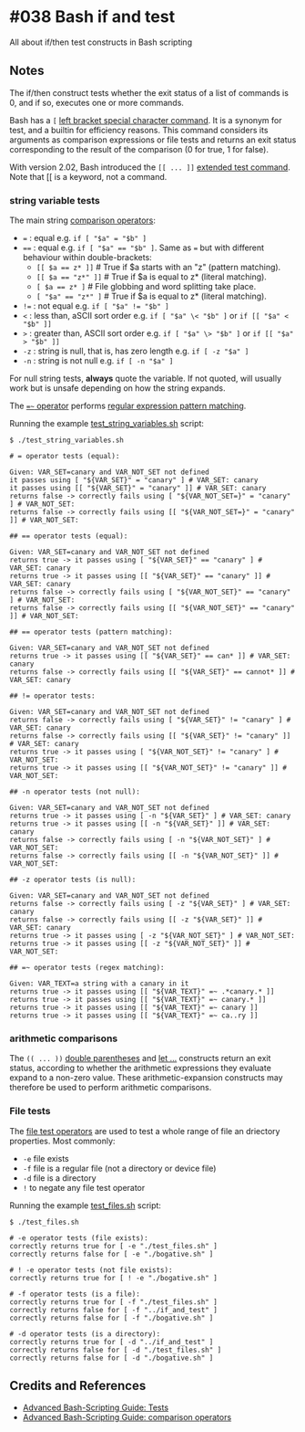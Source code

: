 # #038 Bash if and test

All about if/then test constructs in Bash scripting

## Notes

The if/then construct tests whether the exit status of a list of commands is 0, and if so, executes one or more commands.

Bash has a `[` [left bracket special character command](https://tldp.org/LDP/abs/html/special-chars.html#LEFTBRACKET).
It is a synonym for test, and a builtin for efficiency reasons.
This command considers its arguments as comparison expressions or file tests and returns an exit status corresponding to the result of the comparison (0 for true, 1 for false).

With version 2.02, Bash introduced the `[[ ... ]]` [extended test command](https://tldp.org/LDP/abs/html/testconstructs.html#DBLBRACKETS).
Note that [[ is a keyword, not a command.

### string variable tests

The main string [comparison operators](https://tldp.org/LDP/abs/html/comparison-ops.html):

* ` = ` : equal e.g. `if [ "$a" = "$b" ]`
* ` == ` : equal e.g. `if [ "$a" == "$b" ]`. Same as `=` but with different behaviour within double-brackets:
  * `[[ $a == z* ]]`   # True if $a starts with an "z" (pattern matching).
  * `[[ $a == "z*" ]]` # True if $a is equal to z* (literal matching).
  * `[ $a == z* ]`     # File globbing and word splitting take place.
  * `[ "$a" == "z*" ]` # True if $a is equal to z* (literal matching).
* ` != ` : not equal e.g. `if [ "$a" != "$b" ]`
* ` < ` : less than, aSCII sort order e.g. `if [ "$a" \< "$b" ]` or `if [[ "$a" < "$b" ]]`
* ` > ` : greater than, ASCII sort order e.g. `if [ "$a" \> "$b" ]` or `if [[ "$a" > "$b" ]]`
* ` -z ` : string is null, that is, has zero length e.g. `if [ -z "$a" ]`
* ` -n ` : string is not null e.g. `if [ -n "$a" ]`

For null string tests, **always** quote the variable. If not quoted, will usually work but is unsafe depending on how the string expands.

The [`=~` operator](https://www.gnu.org/savannah-checkouts/gnu/bash/manual/bash.html#Conditional-Constructs)
performs [regular expression pattern matching](https://tldp.org/LDP/abs/html/x17129.html).

Running the example [test_string_variables.sh](./test_string_variables.sh) script:

```
$ ./test_string_variables.sh

# = operator tests (equal):

Given: VAR_SET=canary and VAR_NOT_SET not defined
it passes using [ "${VAR_SET}" = "canary" ] # VAR_SET: canary
it passes using [[ "${VAR_SET}" = "canary" ]] # VAR_SET: canary
returns false -> correctly fails using [ "${VAR_NOT_SET=}" = "canary" ] # VAR_NOT_SET:
returns false -> correctly fails using [[ "${VAR_NOT_SET=}" = "canary" ]] # VAR_NOT_SET:

## == operator tests (equal):

Given: VAR_SET=canary and VAR_NOT_SET not defined
returns true -> it passes using [ "${VAR_SET}" == "canary" ] # VAR_SET: canary
returns true -> it passes using [[ "${VAR_SET}" == "canary" ]] # VAR_SET: canary
returns false -> correctly fails using [ "${VAR_NOT_SET}" == "canary" ] # VAR_NOT_SET:
returns false -> correctly fails using [[ "${VAR_NOT_SET}" == "canary" ]] # VAR_NOT_SET:

## == operator tests (pattern matching):

Given: VAR_SET=canary and VAR_NOT_SET not defined
returns true -> it passes using [[ "${VAR_SET}" == can* ]] # VAR_SET: canary
returns false -> correctly fails using [[ "${VAR_SET}" == cannot* ]] # VAR_SET: canary

## != operator tests:

Given: VAR_SET=canary and VAR_NOT_SET not defined
returns false -> correctly fails using [ "${VAR_SET}" != "canary" ] # VAR_SET: canary
returns false -> correctly fails using [[ "${VAR_SET}" != "canary" ]] # VAR_SET: canary
returns true -> it passes using [ "${VAR_NOT_SET}" != "canary" ] # VAR_NOT_SET:
returns true -> it passes using [[ "${VAR_NOT_SET}" != "canary" ]] # VAR_NOT_SET:

## -n operator tests (not null):

Given: VAR_SET=canary and VAR_NOT_SET not defined
returns true -> it passes using [ -n "${VAR_SET}" ] # VAR_SET: canary
returns true -> it passes using [[ -n "${VAR_SET}" ]] # VAR_SET: canary
returns false -> correctly fails using [ -n "${VAR_NOT_SET}" ] # VAR_NOT_SET:
returns false -> correctly fails using [[ -n "${VAR_NOT_SET}" ]] # VAR_NOT_SET:

## -z operator tests (is null):

Given: VAR_SET=canary and VAR_NOT_SET not defined
returns false -> correctly fails using [ -z "${VAR_SET}" ] # VAR_SET: canary
returns false -> correctly fails using [[ -z "${VAR_SET}" ]] # VAR_SET: canary
returns true -> it passes using [ -z "${VAR_NOT_SET}" ] # VAR_NOT_SET:
returns true -> it passes using [[ -z "${VAR_NOT_SET}" ]] # VAR_NOT_SET:

## =~ operator tests (regex matching):

Given: VAR_TEXT=a string with a canary in it
returns true -> it passes using [[ "${VAR_TEXT}" =~ .*canary.* ]]
returns true -> it passes using [[ "${VAR_TEXT}" =~ canary.* ]]
returns true -> it passes using [[ "${VAR_TEXT}" =~ canary ]]
returns true -> it passes using [[ "${VAR_TEXT}" =~ ca..ry ]]
```

### arithmetic comparisons

The `(( ... ))` [double parentheses](https://tldp.org/LDP/abs/html/dblparens.html)
and [let ...](https://tldp.org/LDP/abs/html/internal.html#LETREF)
constructs return an exit status, according to whether the arithmetic expressions they evaluate expand to a non-zero value. These arithmetic-expansion constructs may therefore be used to perform arithmetic comparisons.

### File tests

The [file test operators](https://tldp.org/LDP/abs/html/fto.html) are used to test a whole range of file an driectory properties.
Most commonly:

* `-e` file exists
* `-f` file is a regular file (not a directory or device file)
* `-d` file is a directory
* `!` to negate any file test operator

Running the example [test_files.sh](./test_string_variables.sh) script:

```
$ ./test_files.sh

# -e operator tests (file exists):
correctly returns true for [ -e "./test_files.sh" ]
correctly returns false for [ -e "./bogative.sh" ]

# ! -e operator tests (not file exists):
correctly returns true for [ ! -e "./bogative.sh" ]

# -f operator tests (is a file):
correctly returns true for [ -f "./test_files.sh" ]
correctly returns false for [ -f "../if_and_test" ]
correctly returns false for [ -f "./bogative.sh" ]

# -d operator tests (is a directory):
correctly returns true for [ -d "../if_and_test" ]
correctly returns false for [ -d "./test_files.sh" ]
correctly returns false for [ -d "./bogative.sh" ]
```

## Credits and References

* [Advanced Bash-Scripting Guide: Tests](https://tldp.org/LDP/abs/html/tests.html)
* [Advanced Bash-Scripting Guide: comparison operators](https://tldp.org/LDP/abs/html/comparison-ops.html)

